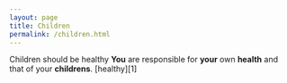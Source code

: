 ```yaml
---
layout: page
title: Children
permalink: /children.html
---
```


Children should be healthy
**You**
are
responsible
for 
**your**
own
**health**
and
that
of
your
**childrens**.
[healthy][1]
